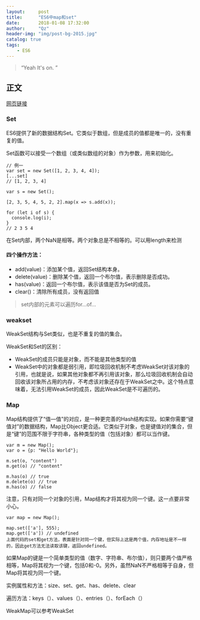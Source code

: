 ```yaml
---
layout:     post
title:      "ES6中map和set"
date:       2018-01-08 17:32:00
author:     "Qz"
header-img: "img/post-bg-2015.jpg"
catalog: true
tags:
    - ES6
---
```


> “Yeah It's on. ”


## 正文


[网页链接](https://www.cnblogs.com/sker/p/5520392.html)

### Set

ES6提供了新的数据结构Set。它类似于数组，但是成员的值都是唯一的，没有重复的值。

Set函数可以接受一个数组（或类似数组的对象）作为参数，用来初始化。

```
// 例一
var set = new Set([1, 2, 3, 4, 4]);
[...set]
// [1, 2, 3, 4]

var s = new Set();

[2, 3, 5, 4, 5, 2, 2].map(x => s.add(x));

for (let i of s) {
  console.log(i);
}
// 2 3 5 4
```
在Set内部，两个NaN是相等。两个对象总是不相等的。可以用length来检测

#### 四个操作方法：
* add(value)：添加某个值，返回Set结构本身。
* delete(value)：删除某个值，返回一个布尔值，表示删除是否成功。
* has(value)：返回一个布尔值，表示该值是否为Set的成员。
* clear()：清除所有成员，没有返回值

>set内部的元素可以遍历for...of...


### weakset
WeakSet结构与Set类似，也是不重复的值的集合。

WeakSet和Set的区别：
* WeakSet的成员只能是对象，而不能是其他类型的值
* WeakSet中的对象都是弱引用，即垃圾回收机制不考虑WeakSet对该对象的引用，也就是说，如果其他对象都不再引用该对象，那么垃圾回收机制会自动回收该对象所占用的内存，不考虑该对象还存在于WeakSet之中。这个特点意味着，无法引用WeakSet的成员，因此WeakSet是不可遍历的。


### Map
Map结构提供了“值—值”的对应，是一种更完善的Hash结构实现。如果你需要“键值对”的数据结构，Map比Object更合适。它类似于对象，也是键值对的集合，但是“键”的范围不限于字符串，各种类型的值（包括对象）都可以当作键。
```
var m = new Map();
var o = {p: "Hello World"};

m.set(o, "content")
m.get(o) // "content"

m.has(o) // true
m.delete(o) // true
m.has(o) // false
```

注意，只有对同一个对象的引用，Map结构才将其视为同一个键。这一点要非常小心。
```
var map = new Map();

map.set(['a'], 555);
map.get(['a']) // undefined
上面代码的set和get方法，表面是针对同一个键，但实际上这是两个值，内存地址是不一样的，因此get方法无法读取该键，返回undefined。
```


如果Map的键是一个简单类型的值（数字、字符串、布尔值），则只要两个值严格相等，Map将其视为一个键，包括0和-0。另外，虽然NaN不严格相等于自身，但Map将其视为同一个键。

实例属性和方法：size、set、get、has、delete、clear


遍历方法：keys（）、values（）、entries（）、forEach（）


WeakMap可以参考WeakSet
